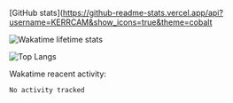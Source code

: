 [GitHub stats](https://github-readme-stats.vercel.app/api?username=KERRCAM&show_icons=true&theme=cobalt
<!--!
-->
![Wakatime lifetime stats](https://github-readme-stats.vercel.app/api/wakatime?username=KERRCAM)

![Top Langs](https://github-readme-stats.vercel.app/api/top-langs/?username=KERRCAM&hide=CMake,Makefile)





Wakatime reacent activity:
<!--START_SECTION:waka-->

```txt
No activity tracked
```

<!--END_SECTION:waka-->
